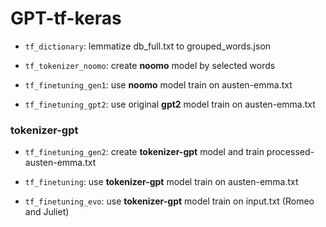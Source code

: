 # GPT-tf-keras

* `tf_dictionary`: lemmatize db_full.txt to grouped_words.json

* `tf_tokenizer_noomo`: create **noomo** model by selected words

* `tf_finetuning_gen1`: use **noomo** model train on austen-emma.txt

* `tf_finetuning_gpt2`: use original **gpt2** model train on austen-emma.txt


### tokenizer-gpt

* `tf_finetuning_gen2`: create **tokenizer-gpt** model and train processed-austen-emma.txt

* `tf_finetuning`: use **tokenizer-gpt** model train on austen-emma.txt

* `tf_finetuning_evo`: use **tokenizer-gpt** model train on input.txt (Romeo and Juliet)
